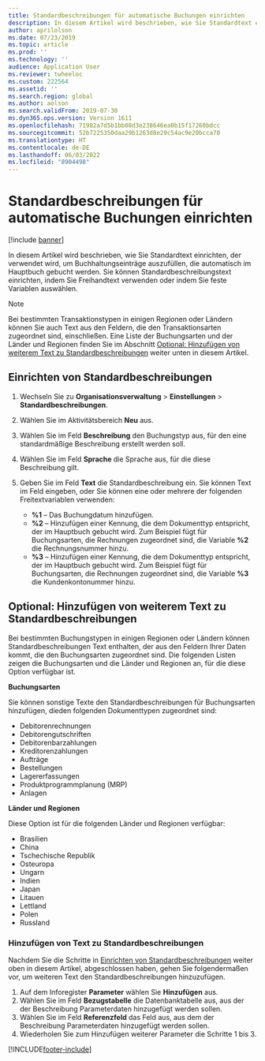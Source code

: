 ```yaml
---
title: Standardbeschreibungen für automatische Buchungen einrichten
description: In diesem Artikel wird beschrieben, wie Sie Standardtext einrichten, der verwendet wird, um Buchhaltungseinträge auszufüllen, die automatisch im Hauptbuch gebucht werden. Sie können Standardbeschreibungstext einrichten, indem Sie Freihandtext verwenden oder indem Sie feste Variablen auswählen.
author: aprilolson
ms.date: 07/23/2019
ms.topic: article
ms.prod: ''
ms.technology: ''
audience: Application User
ms.reviewer: twheeloc
ms.custom: 222564
ms.assetid: ''
ms.search.region: global
ms.author: aolson
ms.search.validFrom: 2019-07-30
ms.dyn365.ops.version: Version 1611
ms.openlocfilehash: 71982a7d5b1bb08d3e238646ea0b15f17260bdcc
ms.sourcegitcommit: 52b7225350daa29b1263d8e29c54ac9e20bcca70
ms.translationtype: HT
ms.contentlocale: de-DE
ms.lasthandoff: 06/03/2022
ms.locfileid: "8904498"
---
```

# <a name="set-up-default-descriptions-for-automatic-posting"></a>Standardbeschreibungen für automatische Buchungen einrichten

[!include [banner](../includes/banner.md)]

In diesem Artikel wird beschrieben, wie Sie Standardtext einrichten, der verwendet wird, um Buchhaltungseinträge auszufüllen, die automatisch im Hauptbuch gebucht werden. Sie können Standardbeschreibungstext einrichten, indem Sie Freihandtext verwenden oder indem Sie feste Variablen auswählen.

> [!NOTE]
> Bei bestimmten Transaktionstypen in einigen Regionen oder Ländern können Sie auch Text aus den Feldern, die den Transaktionsarten zugeordnet sind, einschließen. Eine Liste der Buchungsarten und der Länder und Regionen finden Sie im Abschnitt [Optional: Hinzufügen von weiterem Text zu Standardbeschreibungen](#optional-add-other-text-to-default-descriptions) weiter unten in diesem Artikel.

## <a name="set-up-default-descriptions"></a>Einrichten von Standardbeschreibungen

1. Wechseln Sie zu **Organisationsverwaltung** \> **Einstellungen** \> **Standardbeschreibungen**.
2. Wählen Sie im Aktivitätsbereich **Neu** aus.
3. Wählen Sie im Feld **Beschreibung** den Buchungstyp aus, für den eine standardmäßige Beschreibung erstellt werden soll.
4. Wählen Sie im Feld **Sprache** die Sprache aus, für die diese Beschreibung gilt.
5. Geben Sie im Feld **Text** die Standardbeschreibung ein. Sie können Text im Feld eingeben, oder Sie können eine oder mehrere der folgenden Freitextvariablen verwenden:

    - **%1** – Das Buchungdatum hinzufügen.
    - **%2** – Hinzufügen einer Kennung, die dem Dokumenttyp entspricht, der im Hauptbuch gebucht wird. Zum Beispiel fügt für Buchungsarten, die Rechnungen zugeordnet sind, die Variable **%2** die Rechnungsnummer hinzu.
    - **%3** – Hinzufügen einer Kennung, die dem Dokumenttyp entspricht, der im Hauptbuch gebucht wird. Zum Beispiel fügt für Buchungsarten, die Rechnungen zugeordnet sind, die Variable **%3** die Kundenkontonummer hinzu.

## <a name="optional-add-other-text-to-default-descriptions"></a>Optional: Hinzufügen von weiterem Text zu Standardbeschreibungen

Bei bestimmten Buchungstypen in einigen Regionen oder Ländern können Standardbeschreibungen Text enthalten, der aus den Feldern Ihrer Daten kommt, die den Buchungsarten zugeordnet sind. Die folgenden Listen zeigen die Buchungsarten und die Länder und Regionen an, für die diese Option verfügbar ist.

**Buchungsarten**

Sie können sonstige Texte den Standardbeschreibungen für Buchungsarten hinzufügen, dieden folgenden Dokumenttypen zugeordnet sind:

- Debitorenrechnungen
- Debitorengutschriften
- Debitorenbarzahlungen
- Kreditorenzahlungen
- Aufträge
- Bestellungen
- Lagererfassungen
- Produktprogrammplanung (MRP)
- Anlagen

**Länder und Regionen**

Diese Option ist für die folgenden Länder und Regionen verfügbar:

- Brasilien
- China
- Tschechische Republik
- Osteuropa
- Ungarn
- Indien
- Japan
- Litauen
- Lettland
- Polen
- Russland

### <a name="add-text-to-default-descriptions"></a>Hinzufügen von Text zu Standardbeschreibungen

Nachdem Sie die Schritte in [Einrichten von Standardbeschreibungen](#set-up-default-descriptions) weiter oben in diesem Artikel, abgeschlossen haben, gehen Sie folgendermaßen vor, um weiteren Text den Standardbeschreibungen hinzuzufügen.

1. Auf dem Inforegister **Parameter** wählen Sie **Hinzufügen** aus.
2. Wählen Sie im Feld **Bezugstabelle** die Datenbanktabelle aus, aus der der Beschreibung Parameterdaten hinzugefügt werden sollen.
3. Wählen Sie im Feld **Referenzfeld** das Feld aus, aus dem der Beschreibung Parameterdaten hinzugefügt werden sollen.
4. Wiederholen Sie zum Hinzufügen weiterer Parameter die Schritte 1 bis 3.


[!INCLUDE[footer-include](../../includes/footer-banner.md)]
